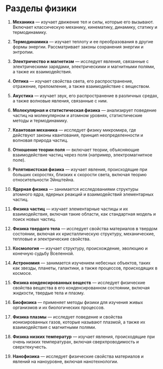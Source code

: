 # Разделы физики

1. **Механика** — изучает движение тел и силы, которые его вызывают. Включает классическую механику, кинематику, динамику, статику и термодинамику.

2. **Термодинамика** — изучает теплоту и ее преобразования в другие формы энергии. Рассматривает законы сохранения энергии и энтропии.

3. **Электричество и магнетизм** — исследует явления, связанные с электрическими зарядами, электрическими и магнитными полями, а также их взаимодействия.

4. **Оптика** — изучает свойства света, его распространение, отражение, преломление, а также взаимодействие с веществом.

5. **Акустика** — изучает звук, его распространение в различных средах, а также волновые явления, связанные с ним.

6. **Молекулярная и статистическая физика** — анализирует поведение частиц на молекулярном и атомном уровнях, статистические методы и термодинамику.

7. **Квантовая механика** — исследует физику микромира, где действуют законы квантования, принцип неопределенности и волновая природа частиц.

8. **Отношение теории поля** — включает теории, объясняющие взаимодействие частиц через поля (например, электромагнитное поле).

9. **Релятивистская физика** — изучает явления, происходящие при больших скоростях, близких к скорости света, включая теорию относительности Эйнштейна.

10. **Ядерная физика** — занимается исследованиями структуры атомного ядра, ядерных реакций и взаимодействий элементарных частиц.

11. **Физика частиц** — изучает элементарные частицы и их взаимодействия, включая такие области, как стандартная модель и поиск новых частиц.

12. **Физика твердого тела** — исследует свойства материалов в твердом состоянии, включая их кристаллическую структуру, механические, тепловые и электрические свойства.

13. **Космология** — изучает структуру, происхождение, эволюцию и конечную судьбу Вселенной.

14. **Астрономия** — занимается изучением небесных объектов, таких как звезды, планеты, галактики, а также процессов, происходящих в космосе.

15. **Физика конденсированных веществ** — исследует физические свойства вещества в его конденсированном состоянии, включая жидкости, твердые тела и плазму.

16. **Биофизика** — применяет методы физики для изучения живых организмов и их биологических процессов.

17. **Физика плазмы** — исследует поведение и свойства ионизированных газов, которые называют плазмой, а также их взаимодействия с магнитными полями.

18. **Физика низких температур** — изучает явления, происходящие при очень низких температурах, включая сверхпроводимость и сверхтекучесть.

19. **Нанофизика** — исследует физические свойства материалов и явлений на наноуровне, включая нанотехнологии.
